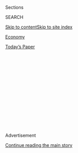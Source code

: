 <div id="app">

<div>

<div>

<div>

<div class="NYTAppHideMasthead css-1q2w90k e1suatyy0">

<div class="section css-ui9rw0 e1suatyy2">

<div class="css-eph4ug er09x8g0">

<div class="css-6n7j50">

</div>

<span class="css-1dv1kvn">Sections</span>

<div class="css-10488qs">

<span class="css-1dv1kvn">SEARCH</span>

</div>

[Skip to content](#site-content)[Skip to site
index](#site-index)

</div>

<div id="masthead-section-label" class="css-1wr3we4 eaxe0e00">

[Economy](https://www.nytimes3xbfgragh.onion/section/business/economy)

</div>

<div class="css-10698na e1huz5gh0">

</div>

</div>

<div id="masthead-bar-one" class="section hasLinks css-15hmgas e1csuq9d3">

<div class="css-uqyvli e1csuq9d0">

</div>

<div class="css-1uqjmks e1csuq9d1">

</div>

<div class="css-9e9ivx">

[](https://myaccount.nytimes3xbfgragh.onion/auth/login?response_type=cookie&client_id=vi)

</div>

<div class="css-1bvtpon e1csuq9d2">

[Today’s
Paper](https://www.nytimes3xbfgragh.onion/section/todayspaper)

</div>

</div>

</div>

</div>

<div data-aria-hidden="false">

<div id="site-content" data-role="main">

<div>

<div class="css-1aor85t" style="opacity:0.000000001;z-index:-1;visibility:hidden">

<div class="css-1hqnpie">

<div class="css-epjblv">

<span class="css-17xtcya">[Economy](/section/business/economy)</span><span class="css-x15j1o">|</span><span class="css-fwqvlz">China
Trade Deal Details Protections for American
Firms</span>

</div>

<div class="css-k008qs">

<div class="css-1iwv8en">

<span class="css-18z7m18"></span>

<div>

</div>

</div>

<span class="css-1n6z4y">https://nyti.ms/2u3pGnW</span>

<div class="css-1705lsu">

<div class="css-4xjgmj">

<div class="css-4skfbu" data-role="toolbar" data-aria-label="Social Media Share buttons, Save button, and Comments Panel with current comment count" data-testid="share-tools">

  - 
  - 
  - 
  - 
    
    <div class="css-6n7j50">
    
    </div>

  - 
  - 

</div>

</div>

</div>

</div>

</div>

</div>

<div class="css-13pd83m">

</div>

<div id="top-wrapper" class="css-1sy8kpn">

<div id="top-slug" class="css-l9onyx">

Advertisement

</div>

[Continue reading the main
story](#after-top)

<div class="ad top-wrapper" style="text-align:center;height:100%;display:block;min-height:250px">

<div id="top" class="place-ad" data-position="top" data-size-key="top">

</div>

</div>

<div id="after-top">

</div>

</div>

<div>

<div id="sponsor-wrapper" class="css-1hyfx7x">

<div id="sponsor-slug" class="css-19vbshk">

Supported by

</div>

[Continue reading the main
story](#after-sponsor)

<div id="sponsor" class="ad sponsor-wrapper" style="text-align:center;height:100%;display:block">

</div>

<div id="after-sponsor">

</div>

</div>

<div class="css-186x18t">

</div>

<div class="css-1vkm6nb ehdk2mb0">

# China Trade Deal Details Protections for American Firms

</div>

The agreement is expected to include significant concessions to protect
U.S. technology and trade secrets, but its success hinges on whether
China will follow through on its commitments.

<div class="css-79elbk" data-testid="photoviewer-wrapper">

<div class="css-z3e15g" data-testid="photoviewer-wrapper-hidden">

</div>

<div class="css-1a48zt4 ehw59r15" data-testid="photoviewer-children">

![<span class="css-16f3y1r e13ogyst0" data-aria-hidden="true">President
Trump and President Xi Jinping of China. The United States and China are
expected to sign an initial trade agreement on
Wednesday. </span><span class="css-cnj6d5 e1z0qqy90" itemprop="copyrightHolder"><span class="css-1ly73wi e1tej78p0">Credit...</span><span><span>Erin
Schaff/The New York
Times</span></span></span>](https://static01.graylady3jvrrxbe.onion/images/2020/01/14/business/14dc-chinatrade-01/14dc-chinatrade-01-articleLarge.jpg?quality=75&auto=webp&disable=upscale)

</div>

</div>

<div class="css-18e8msd">

<div class="css-vp77d3 epjyd6m0">

<div class="css-hus3qt ey68jwv0" data-aria-hidden="true">

[![Ana
Swanson](https://static01.graylady3jvrrxbe.onion/images/2018/12/10/multimedia/author-ana-swanson/author-ana-swanson-thumbLarge.png
"Ana Swanson")](https://www.nytimes3xbfgragh.onion/by/ana-swanson)

</div>

<div class="css-1baulvz">

By [<span class="css-1baulvz last-byline" itemprop="name">Ana
Swanson</span>](https://www.nytimes3xbfgragh.onion/by/ana-swanson)

</div>

</div>

  - 
    
    <div class="css-ld3wwf e16638kd2">
    
    Jan. 14,
    2020
    
    </div>

  - 
    
    <div class="css-4xjgmj">
    
    <div class="css-d8bdto" data-role="toolbar" data-aria-label="Social Media Share buttons, Save button, and Comments Panel with current comment count" data-testid="share-tools">
    
      - 
      - 
      - 
      - 
        
        <div class="css-6n7j50">
        
        </div>
    
      - 
      - 
    
    </div>
    
    </div>

</div>

<div class="css-mdjrty">

[阅读简体中文版](https://cn.nytimes3xbfgragh.onion/business/20200115/trump-china-trade-deal/ "Read in Simplified Chinese")[閱讀繁體中文版](https://cn.nytimes3xbfgragh.onion/business/20200115/trump-china-trade-deal/zh-hant/ "Read in Traditional Chinese")

</div>

</div>

<div class="section meteredContent css-1r7ky0e" name="articleBody" itemprop="articleBody">

<div class="css-1fanzo5 StoryBodyCompanionColumn">

<div class="css-53u6y8">

WASHINGTON — The [trade
deal](https://www.nytimes3xbfgragh.onion/2019/12/12/business/economy/trump-china-trade-deal.html)
that President Trump will sign on Wednesday includes commitments by
China to curtail practices that American firms complain put them at a
disadvantage and force them to hand over valuable intellectual property
to Chinese firms, according to several people with knowledge of the
deal.

Those concessions, along with China’s agreement to buy $200 billion
worth of American goods and to allow greater access to its markets, are
expected to be announced at a White House ceremony for the signing of
the [long-awaited trade
deal](https://www.nytimes3xbfgragh.onion/2019/12/31/us/politics/trump-china-trade-dea.html).

As part of the agreement, China has promised to punish Chinese firms
that [infringe on or steal corporate trade
secrets](https://www.nytimes3xbfgragh.onion/2018/06/22/technology/china-micron-chips-theft.html),
satisfying a concern of American businesses. China will also refrain
from directing Chinese companies to obtain delicate foreign technologies
through acquisitions, including halting purchases by state-owned
enterprises that “harm” American interests. American officials say
Beijing has used the practice to leap to the forefront of advanced
industries, like semiconductors.

Another primary concern of American companies — a requirement that they
turn over technology as a condition of doing business in the country —
is also addressed in the deal. China has agreed not to force companies
to transfer technology, which it has done by requiring joint ventures
with Chinese firms and forcing companies to license their intellectual
property at low prices.

</div>

</div>

<div class="css-1fanzo5 StoryBodyCompanionColumn">

<div class="css-53u6y8">

Trump administration officials say the deal to be signed on Wednesday is
only the first step in talks that are expected to help cool tensions
between the world’s two largest economies and start to stabilize
relations after more than a year of escalating threats from both sides.
Mr. Trump has said the second phase of the agreement would be negotiated
“[at a later
date](https://www.nytimes3xbfgragh.onion/2019/12/31/us/politics/trump-china-trade-dea.html).”

To prevent China from violating the agreement, the administration will
[continue to have
tariffs](https://www.nytimes3xbfgragh.onion/2020/01/06/business/economy/trade-war-tariffs.html)
on $360 billion worth of goods, along with the threat of future tariffs
if China reneges on its promises. The deal does not include any
agreement for future tariff reductions, according to a spokesman for the
Office of the United States Trade Representative.

The success of the deal hinges on whether China will follow through on
its commitments on paper — something Trump administration officials and
China hawks say it has failed to do in the
past.<span class="css-8l6xbc evw5hdy0"> </span>Some critics say China’s
promises appear both broad and vague and overlap with other changes it
has been pursuing anyway.

Still, the concessions may go at least part of the way toward resolving
some of the business community’s concerns about China’s treatment of
foreign firms and the kind of unfair trade practices that Mr. Trump said
his administration would end.

The agreement was “more positive” than expected, Myron Brilliant, the
executive vice president of the U.S. Chamber of Commerce, said at a news
conference in Beijing on Monday. He added that striking an agreement had
calmed tensions in a long-running trade war.

</div>

</div>

<div class="css-1fanzo5 StoryBodyCompanionColumn">

<div class="css-53u6y8">

“We are pleased from what we’ve heard,” Mr. Brilliant said.

</div>

</div>

<div class="css-79elbk" data-testid="photoviewer-wrapper">

<div class="css-z3e15g" data-testid="photoviewer-wrapper-hidden">

</div>

<div class="css-1a48zt4 ehw59r15" data-testid="photoviewer-children">

![<span class="css-16f3y1r e13ogyst0" data-aria-hidden="true">Myron
Brilliant, the executive vice president of the U.S. Chamber of Commerce,
said the trade agreement between the United States and China was “more
positive” than
expected. </span><span class="css-cnj6d5 e1z0qqy90" itemprop="copyrightHolder"><span class="css-1ly73wi e1tej78p0">Credit...</span><span>Pool
photo by Andrea Verdelli/EPA, via
Shutterstock</span></span>](https://static01.graylady3jvrrxbe.onion/images/2020/01/14/business/14DC-TRADE-02/merlin_160540425_17d3afb7-26c5-4b09-8598-8ce2076069fc-articleLarge.jpg?quality=75&auto=webp&disable=upscale)

</div>

</div>

<div class="css-1fanzo5 StoryBodyCompanionColumn">

<div class="css-53u6y8">

Administration officials say the tariff threat gives the deal more teeth
than previous pacts with China. But it also raises the possibility that
both countries could wind up back in the same type of tit-for-tat trade
war that has inflicted [economic
damage](https://www.nytimes3xbfgragh.onion/2020/01/03/business/manufacturing-trump-trade-war.html)
across the globe.

Text of the trade deal has not been made public in either English or
Chinese. It appears to include significant concessions, but it remains
to be seen how the pact’s legal language will translate into action.

For instance, China has yet to admit that it ever forced foreign
companies to transfer technology to Chinese firms, said Derek Scissors,
a resident scholar at the American Enterprise Institute. Reading the
agreement from the Chinese perspective, he said, they have committed to
continue doing the same thing they have always been doing.

“We’ve had the Chinese agree in this public fashion to things we think
were important before, and it hasn’t made a difference,” Mr. Scissors
said.

Clete Willems, a partner at Akin Gump who helped to advise on trade
policy until he left the administration last year, said the deal would
fulfill three of the four major conditions laid out in the
administration’s [initial
report](https://ustr.gov/sites/default/files/Section%20301%20FINAL.PDF)
that justified tariffs on Chinese goods. That included a requirement
that China not direct its companies to acquire sensitive foreign
technology.

Mr. Willems said the deal also contained new language protecting trade
secrets, including a promise to set up judicial proceedings and criminal
penalties for Chinese entities that steal confidential business
information. It would also provide greater patent protection for the
pharmaceutical sector.

</div>

</div>

<div class="css-1fanzo5 StoryBodyCompanionColumn">

<div class="css-53u6y8">

The one major concern outlined in the administration’s report that was
not addressed in the trade deal is cybertheft, Mr. Willems said. China
had rebuffed American demands to include promises to refrain from
hacking American firms in the text, insisting it was not a trade issue.

“We didn’t fix every single problem with China in this agreement, there
is no question about that,” Mr. Willems said. “But what was done is
really significant.”

Some analysts have expressed skepticism that a broad threat of tariffs
on the overall Chinese economy would really deter Chinese companies bent
on gaining a technological edge by stealing trade secrets.

Senator Chuck Schumer, the New York Democrat, sent a letter to Mr. Trump
on Tuesday expressing “serious concern” about the potential for entering
into a weak trade deal.

“China pledging to make short-term purchases of American goods will not
address the fundamental problems that undermine long-term U.S. economic
opportunity, prosperity, and security,” he said.

The Trump administration itself has cited China’s failure to live up to
its agreements. In March 2018, the Office of the United States Trade
Representative detailed a pattern of failed promises by the Chinese
government to no longer force foreign companies to transfer technology
to Chinese firms. China had failed to live up to that commitment “on at
least eight occasions since 2010,” the trade office said.

The deal also includes large purchasing agreements that Mr. Trump has
said will raise exports and shrink the American trade deficit with
China, but that experts say might be hard to achieve.

</div>

</div>

<div class="css-1fanzo5 StoryBodyCompanionColumn">

<div class="css-53u6y8">

As part of the agreement, China has committed to purchasing an
additional $200 billion of goods over the next two years. That total
includes $50 billion of new oil and gas exports, $32 billion of new
agriculture, $78 billion of additional manufactured goods and $38
billion of new services, according to three people briefed on the deal.

Some trade experts have said the agricultural export commitments, which
would translate to $16 billion in new shipments a year, would be
difficult to meet without rerouting shipments to other countries.

But the targets for manufacturing and services, which include tourism
and education, may be even harder. The number of Chinese students coming
to the United States has been trending downward. And exports of
manufactured goods, which will include Boeing airplanes, medical
devices, automobiles and auto parts and factory equipment, are set far
above current levels.

The agreement also includes substantial changes to Chinese regulations
surrounding food, which Robert Lighthizer, Mr. Trump’s chief negotiator,
discussed in a briefing with reporters in December. The changes will
reduce barriers for products including meat, poultry, pet food, seafood,
animal feed, baby formula, dairy and biotech, likely increasing American
exports to China in those
categories.

</div>

</div>

<div class="css-79elbk" data-testid="photoviewer-wrapper">

<div class="css-z3e15g" data-testid="photoviewer-wrapper-hidden">

</div>

<div class="css-1a48zt4 ehw59r15" data-testid="photoviewer-children">

<div class="css-1xdhyk6 erfvjey0">

<span class="css-1ly73wi e1tej78p0">Image</span>

<div class="css-zjzyr8">

<div data-testid="lazyimage-container" style="height:257.77777777777777px">

</div>

</div>

</div>

<span class="css-16f3y1r e13ogyst0" data-aria-hidden="true">Robert
Lighthizer, the United States trade
representative.</span><span class="css-cnj6d5 e1z0qqy90" itemprop="copyrightHolder"><span class="css-1ly73wi e1tej78p0">Credit...</span><span>Anna
Moneymaker/The New York Times</span></span>

</div>

</div>

<div class="css-1fanzo5 StoryBodyCompanionColumn">

<div class="css-53u6y8">

The first-phase agreement does not address some of the [administration’s
bigger
concerns](https://www.nytimes3xbfgragh.onion/2019/05/12/business/china-trump-trade-subsidies.html)
about [China’s economic
practices](https://www.nytimes3xbfgragh.onion/interactive/2018/11/25/world/asia/china-economy-strategy.html),
including its use of subsidies and state plans to build domestic
industries that flood the global market with low-priced products, often
driving American competitors out of business. Critics say the practice
has undermined American industries like steel and solar panels, and
could prove detrimental to high-tech manufacturers of electric vehicles,
computer chips and robots.

The Trump administration, which had hoped to curtail state subsidies as
part of a trade deal, tried to head off criticism on Tuesday morning by
announcing progress on a multilateral effort to address these practices.

</div>

</div>

<div class="css-1fanzo5 StoryBodyCompanionColumn">

<div class="css-53u6y8">

Mr. Lighthizer met with ministers from Japan and the European Union in
Washington, and resolved to press for changes at the World Trade
Organization that would ban many of the subsidies that China provides to
its industries.

He said the three would work together to restrict a variety of unfair
subsidies and funds provided through state-owned enterprises, which the
W.T.O. had previously ruled were not subject to its subsidy rules. Both
are practices China has relied on.

Jennifer Hillman, a trade expert at the Council on Foreign Relations who
has worked at both the trade office and the W.T.O., said the statement
represented “great promise to correct one of the major problems with the
W.T.O. rules: its inability to discipline subsidies.”

“What remains to be seen is whether these good ideas can be brought into
a formal agreement that is binding on China and others,” she said.

Keith Bradsher contributed reporting from Beijing.

</div>

</div>

</div>

<div>

</div>

<div>

</div>

<div>

</div>

<div>

<div id="bottom-wrapper" class="css-1ede5it">

<div id="bottom-slug" class="css-l9onyx">

Advertisement

</div>

[Continue reading the main
story](#after-bottom)

<div id="bottom" class="ad bottom-wrapper" style="text-align:center;height:100%;display:block;min-height:90px">

</div>

<div id="after-bottom">

</div>

</div>

</div>

</div>

</div>

## Site Index

<div>

</div>

## Site Information Navigation

  - [© <span>2020</span> <span>The New York Times
    Company</span>](https://help.nytimes3xbfgragh.onion/hc/en-us/articles/115014792127-Copyright-notice)

<!-- end list -->

  - [NYTCo](https://www.nytco.com/)
  - [Contact
    Us](https://help.nytimes3xbfgragh.onion/hc/en-us/articles/115015385887-Contact-Us)
  - [Work with us](https://www.nytco.com/careers/)
  - [Advertise](https://nytmediakit.com/)
  - [T Brand Studio](http://www.tbrandstudio.com/)
  - [Your Ad
    Choices](https://www.nytimes3xbfgragh.onion/privacy/cookie-policy#how-do-i-manage-trackers)
  - [Privacy](https://www.nytimes3xbfgragh.onion/privacy)
  - [Terms of
    Service](https://help.nytimes3xbfgragh.onion/hc/en-us/articles/115014893428-Terms-of-service)
  - [Terms of
    Sale](https://help.nytimes3xbfgragh.onion/hc/en-us/articles/115014893968-Terms-of-sale)
  - [Site
    Map](https://spiderbites.nytimes3xbfgragh.onion)
  - [Help](https://help.nytimes3xbfgragh.onion/hc/en-us)
  - [Subscriptions](https://www.nytimes3xbfgragh.onion/subscription?campaignId=37WXW)

</div>

</div>

</div>

</div>
